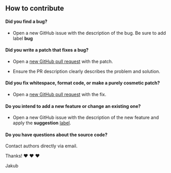 ## How to contribute

#### **Did you find a bug?**

* Open a new GitHub issue with the description of the bug. Be sure to add label **bug**

#### **Did you write a patch that fixes a bug?**

* Open a [new GitHub pull request](https://docs.github.com/en/pull-requests/collaborating-with-pull-requests/proposing-changes-to-your-work-with-pull-requests/creating-a-pull-request) with the patch.


* Ensure the PR description clearly describes the problem and solution.

#### **Did you fix whitespace, format code, or make a purely cosmetic patch?**

* Open a [new GitHub pull request](https://docs.github.com/en/pull-requests/collaborating-with-pull-requests/proposing-changes-to-your-work-with-pull-requests/creating-a-pull-request) with the fix.


#### **Do you intend to add a new feature or change an existing one?**

* Open a new GitHub issue with the description of the new feature and apply the **suggestion** [label](https://docs.github.com/en/issues/using-labels-and-milestones-to-track-work/managing-labels#applying-a-label).


#### **Do you have questions about the source code?**

Contact authors directly via email. 


Thanks! :heart: :heart: :heart:

Jakub
